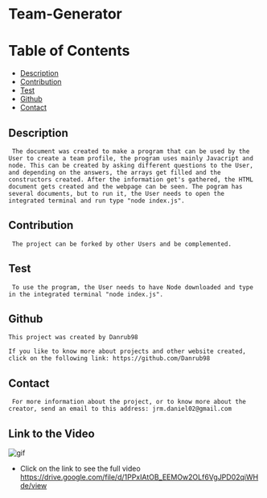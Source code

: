 # Team-Generator
# Table of Contents
* [Description](#Description)
* [Contribution](#Contribution)
* [Test](#Test)
* [Github](#Github)
* [Contact](#Contact)


## Description
     The document was created to make a program that can be used by the User to create a team profile, the program uses mainly Javacript and node. This can be created by asking different questions to the User, and depending on the answers, the arrays get filled and the constructors created. After the information get's gathered, the HTML document gets created and the webpage can be seen. The pogram has several documents, but to run it, the User needs to open the integrated terminal and run type "node index.js".

## Contribution
     The project can be forked by other Users and be complemented.

## Test
     To use the program, the User needs to have Node downloaded and type in the integrated terminal "node index.js".





## Github
    This project was created by Danrub98

    If you like to know more about projects and other website created, click on the following link: https://github.com/Danrub98

## Contact
     For more information about the project, or to know more about the creator, send an email to this address: jrm.daniel02@gmail.com

## Link to the Video
![gif](./gif.gif)

 * Click on the link to see the full video
https://drive.google.com/file/d/1PPxIAtOB_EEMOw2OLf6VgJPD02qiWHde/view
